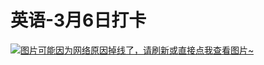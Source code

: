 # 英语-3月6日打卡

[![图片可能因为网络原因掉线了，请刷新或直接点我查看图片~](https://cdn.jsdelivr.net/gh/ylsislove/image-home/test/20210307150905.jpg)](https://cdn.jsdelivr.net/gh/ylsislove/image-home/test/20210307150905.jpg)
